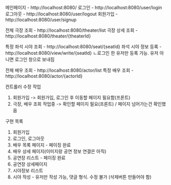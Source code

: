 메인페이지 - http://localhost:8080/
로그인 - http://localhost:8080/user/login
로그아웃 - http://localhost:8080/user/logout
회원가입 - http://localhost:8080/user/signup

전체 극장 조회 - http://localhost:8080/theater/list
극장 상세 조회 - http://localhost:8080/theater/{theaterId}

특정 좌석 시야 조회 - http://localhost:8080/seat/{seatId}
좌석 시야 정보 등록 - http://localhost:8080/view/write/{seatId}
ㄴ로그인 한 유저만 등록 가능. 유저 아니면 로그인 창으로 보내짐

전체 배우 조회 - http://localhost:8080/actor/list
특정 배우 조회 - http://localhost:8080/actor/{actorId}


컨트롤러 수정 작업
1. 회원가입 -> 회원가입, 로그인 후 이동할 페이지 필요함(프론트)
2. 극장, 배우 조회 작업중 -> 확인할 페이지 필요(프론트) / 페이지 넘어가는건 확인했음


구현 목록
1. 회원가입
2. 로그인, 로그아웃
3. 배우 목록 페이지 - 페이징 완료
4. 배우 상세 페이지(이미지랑 공연 정보 연결은 아직)
5. 공연장 리스트 - 페이징 완료
6. 공연장 상세페이지
7. 시야정보 리스트
8. 시야 작성 - 유저만 작성 가능, 댓글 형식. 수정 불가 (삭제버튼 만들어야 함)